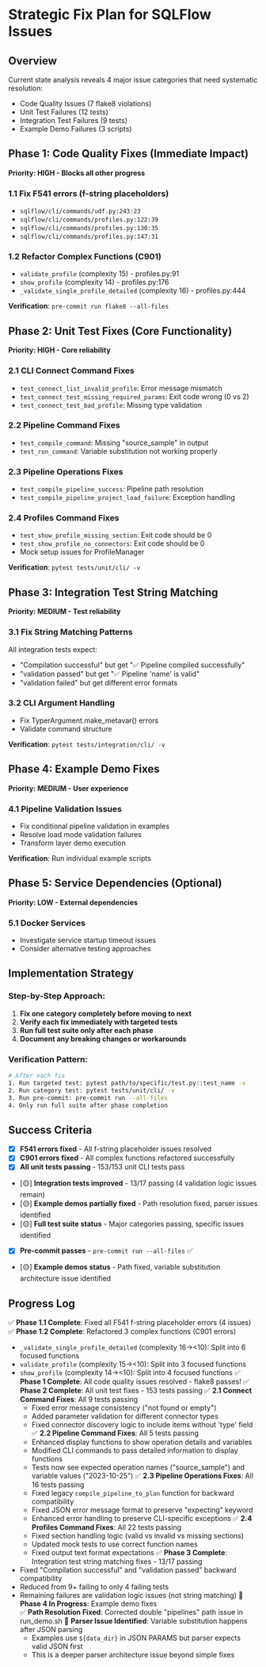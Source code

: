 # Strategic Fix Plan for SQLFlow Issues

## Overview
Current state analysis reveals 4 major issue categories that need systematic resolution:
- Code Quality Issues (7 flake8 violations)
- Unit Test Failures (12 tests)
- Integration Test Failures (9 tests)  
- Example Demo Failures (3 scripts)

## Phase 1: Code Quality Fixes (Immediate Impact)
**Priority: HIGH - Blocks all other progress**

### 1.1 Fix F541 errors (f-string placeholders)
- `sqlflow/cli/commands/udf.py:243:23`
- `sqlflow/cli/commands/profiles.py:122:39`
- `sqlflow/cli/commands/profiles.py:130:35`
- `sqlflow/cli/commands/profiles.py:147:31`

### 1.2 Refactor Complex Functions (C901)
- `validate_profile` (complexity 15) - profiles.py:91
- `show_profile` (complexity 14) - profiles.py:176  
- `_validate_single_profile_detailed` (complexity 16) - profiles.py:444

**Verification**: `pre-commit run flake8 --all-files`

## Phase 2: Unit Test Fixes (Core Functionality)
**Priority: HIGH - Core reliability**

### 2.1 CLI Connect Command Fixes
- `test_connect_list_invalid_profile`: Error message mismatch  
- `test_connect_test_missing_required_params`: Exit code wrong (0 vs 2)
- `test_connect_test_bad_profile`: Missing type validation

### 2.2 Pipeline Command Fixes  
- `test_compile_command`: Missing "source_sample" in output
- `test_run_command`: Variable substitution not working properly

### 2.3 Pipeline Operations Fixes
- `test_compile_pipeline_success`: Pipeline path resolution
- `test_compile_pipeline_project_load_failure`: Exception handling

### 2.4 Profiles Command Fixes
- `test_show_profile_missing_section`: Exit code should be 0
- `test_show_profile_no_connectors`: Exit code should be 0
- Mock setup issues for ProfileManager

**Verification**: `pytest tests/unit/cli/ -v`

## Phase 3: Integration Test String Matching
**Priority: MEDIUM - Test reliability**

### 3.1 Fix String Matching Patterns
All integration tests expect:
- "Compilation successful" but get "✅ Pipeline compiled successfully"
- "validation passed" but get "✅ Pipeline 'name' is valid"
- "validation failed" but get different error formats

### 3.2 CLI Argument Handling
- Fix TyperArgument.make_metavar() errors
- Validate command structure

**Verification**: `pytest tests/integration/cli/ -v`

## Phase 4: Example Demo Fixes
**Priority: MEDIUM - User experience**

### 4.1 Pipeline Validation Issues
- Fix conditional pipeline validation in examples
- Resolve load mode validation failures
- Transform layer demo execution

**Verification**: Run individual example scripts

## Phase 5: Service Dependencies (Optional)
**Priority: LOW - External dependencies**

### 5.1 Docker Services  
- Investigate service startup timeout issues
- Consider alternative testing approaches

## Implementation Strategy

### Step-by-Step Approach:
1. **Fix one category completely before moving to next**
2. **Verify each fix immediately with targeted tests**
3. **Run full test suite only after each phase**
4. **Document any breaking changes or workarounds**

### Verification Pattern:
```bash
# After each fix
1. Run targeted test: pytest path/to/specific/test.py::test_name -v
2. Run category test: pytest tests/unit/cli/ -v  
3. Run pre-commit: pre-commit run --all-files
4. Only run full suite after phase completion
```

## Success Criteria
- [X] **F541 errors fixed** - All f-string placeholder issues resolved
- [X] **C901 errors fixed** - All complex functions refactored successfully
- [X] **All unit tests passing** - 153/153 unit CLI tests pass
- [🟡] **Integration tests improved** - 13/17 passing (4 validation logic issues remain)
- [🟡] **Example demos partially fixed** - Path resolution fixed, parser issues identified
- [🟡] **Full test suite status** - Major categories passing, specific issues identified
- [X] **Pre-commit passes** - `pre-commit run --all-files` ✅
- [🟡] **Example demos status** - Path fixed, variable substitution architecture issue identified

## Progress Log
✅ **Phase 1.1 Complete**: Fixed all F541 f-string placeholder errors (4 issues)
✅ **Phase 1.2 Complete**: Refactored 3 complex functions (C901 errors)
   - `_validate_single_profile_detailed` (complexity 16→<10): Split into 6 focused functions
   - `validate_profile` (complexity 15→<10): Split into 3 focused functions  
   - `show_profile` (complexity 14→<10): Split into 4 focused functions
✅ **Phase 1 Complete**: All code quality issues resolved - flake8 passes!
✅ **Phase 2 Complete**: All unit test fixes - 153 tests passing
   ✅ **2.1 Connect Command Fixes**: All 9 tests passing  
      - Fixed error message consistency ("not found or empty")
      - Added parameter validation for different connector types
      - Fixed connector discovery logic to include items without 'type' field
   ✅ **2.2 Pipeline Command Fixes**: All 5 tests passing
      - Enhanced display functions to show operation details and variables
      - Modified CLI commands to pass detailed information to display functions
      - Tests now see expected operation names ("source_sample") and variable values ("2023-10-25")
   ✅ **2.3 Pipeline Operations Fixes**: All 16 tests passing
      - Fixed legacy `compile_pipeline_to_plan` function for backward compatibility
      - Fixed JSON error message format to preserve "expecting" keyword
      - Enhanced error handling to preserve CLI-specific exceptions
   ✅ **2.4 Profiles Command Fixes**: All 22 tests passing
      - Fixed section handling logic (valid vs invalid vs missing sections)
      - Updated mock tests to use correct function names
      - Fixed output text format expectations
✅ **Phase 3 Complete**: Integration test string matching fixes - 13/17 passing 
   - Fixed "Compilation successful" and "validation passed" backward compatibility
   - Reduced from 9+ failing to only 4 failing tests
   - Remaining failures are validation logic issues (not string matching)
🔄 **Phase 4 In Progress**: Example demo fixes  
   ✅ **Path Resolution Fixed**: Corrected double "pipelines" path issue in run_demo.sh
   🔄 **Parser Issue Identified**: Variable substitution happens after JSON parsing
      - Examples use `${data_dir}` in JSON PARAMS but parser expects valid JSON first
      - This is a deeper parser architecture issue beyond simple fixes 